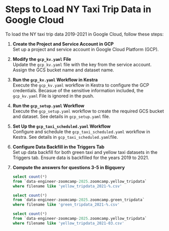 # Steps to Load NY Taxi Trip Data in Google Cloud

To load the NY taxi trip data 2019-2021 in Google Cloud, follow these steps:

1. **Create the Project and Service Account in GCP**  
   Set up a project and service account in Google Cloud Platform (GCP).

2. **Modify the `gcp_kv.yaml` File**  
   Update the `gcp_kv.yaml` file with the key from the service account. Assign the GCS bucket name and dataset name. 

3. **Run the `gcp_kv.yaml` Workflow in Kestra**  
   Execute the `gcp_kv.yaml` workflow in Kestra to configure the GCP credentials. Becasue of the sensitive information included, the `gcp_kv.yaml` File is ignored in the push. 

4. **Run the `gcp_setup.yaml` Workflow**  
   Execute the `gcp_setup.yaml` workflow to create the required GCS bucket and dataset. See details in `gcp_setup.yaml` file. 

5. **Set Up the `gcp_taxi_scheduled.yaml` Workflow**  
   Configure and schedule the `gcp_taxi_scheduled.yaml` workflow in Kestra. See details in `gcp_taxi_scheduled.yaml`file. 

6. **Configure Data Backfill in the Triggers Tab**  
   Set up data backfill for both green taxi and yellow taxi datasets in the Triggers tab. Ensure data is backfilled for the years 2019 to 2021.

7. **Compute the answers for questions 3-5 in Bigquery**
    ```sql
    select count(*)
    from `data-engineer-zoomcamp-2025.zoomcamp.yellow_tripdata`
    where filename like 'yellow_tripdata_2021-%.csv'

    select count(*)
    from `data-engineer-zoomcamp-2025.zoomcamp.green_tripdata`
    where filename like 'green_tripdata_2021-%.csv'

    select count(*)
    from `data-engineer-zoomcamp-2025.zoomcamp.yellow_tripdata`
    where filename like 'yellow_tripdata_2021-03.csv'
